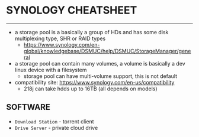 # SYNOLOGY CHEATSHEET
----------------------------------------
- a storage pool is a basically a group of HDs and has some disk multiplexing type, SHR or RAID types
    - https://www.synology.com/en-global/knowledgebase/DSMUC/help/DSMUC/StorageManager/general
- a storage pool can contain many volumes, a volume is basically a dev linux device with a filesystem
     - storage pool can have multi-volume support, this is not default
- compatibility site: https://www.synology.com/en-us/compatibility
    - 218j can take hdds up to 16TB (all depends on models)

## SOFTWARE
- `Download Station` - torrent client
- `Drive Server` - private cloud drive
